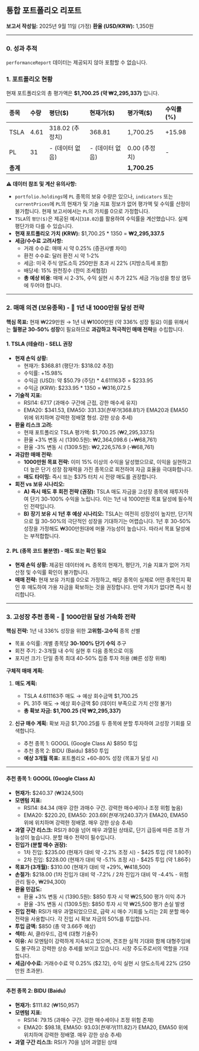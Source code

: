 ## 통합 포트폴리오 리포트

**보고서 작성일:** 2025년 9월 11일 (가정)
**환율 (USD/KRW):** 1,350원

---

### 0. 성과 추적

`performanceReport` 데이터는 제공되지 않아 포함할 수 없습니다.

### 1. 포트폴리오 현황

현재 포트폴리오의 총 평가액은 **$1,700.25 (약 ₩2,295,337)** 입니다.

| 종목 | 수량 | 평단($) | 현재가($) | 평가액($) | 수익률(%) |
| :--- | :--- | :--- | :--- | :--- | :--- |
| TSLA | 4.61 | 318.02 (추정치) | 368.81 | 1,700.25 | +15.98 |
| PL | 31 | - (데이터 없음) | - (데이터 없음) | 0.00 (추정치) | - |
| **총계** | | | | **1,700.25** | |

**⚠️ 데이터 참조 및 계산 유의사항:**
*   `portfolio.holdings`에 `PL` 종목의 보유 수량은 있으나, `indicators` 또는 `currentPrices`에 `PL`의 현재가 및 기술 지표 정보가 없어 평가액 및 수익률 산정이 불가합니다. 현재 보고서에서는 `PL`의 가치를 0으로 가정합니다.
*   `TSLA`의 `평단($)`은 제공된 예시(`318.02`)를 활용하여 수익률을 계산했습니다. 실제 평단가와 다를 수 있습니다.
*   **현재 포트폴리오 가치 (KRW):** $1,700.25 * 1350 = **₩2,295,337.5**
*   **세금/수수료 고려사항:**
    *   거래 수수료: 매매 시 약 0.25% (증권사별 차이)
    *   환전 수수료: 달러 환전 시 약 1-2%
    *   세금: 미국 주식 양도소득 250만원 초과 시 22% (지방소득세 포함)
    *   배당세: 15% 원천징수 (한미 조세협정)
    *   **총 예상 비용**: 매매 시 2-3%, 수익 실현 시 추가 22% 세금 가능성을 항상 염두에 두어야 합니다.

---

### 2. 매매 의견 (보유종목) - 🎯 1년 내 1000만원 달성 전략

**핵심 목표:** 현재 ₩229만원 → 1년 내 ₩1000만원 (약 336% 성장 필요)
이를 위해서는 **월평균 30-50% 성장**이 필요하므로 **과감하고 적극적인 매매 전략**을 수립합니다.

#### 1. TSLA (테슬라) - SELL 권장

*   **현재 손익 상황:**
    *   현재가: $368.81 (평단가: $318.02 추정)
    *   수익률: +15.98%
    *   수익금 (USD): 약 $50.79 (주당) * 4.611163주 = $233.95
    *   수익금 (KRW): $233.95 * 1350 = ₩316,072.5
*   **기술적 지표:**
    *   RSI14: 67.17 (과매수 구간에 근접, 강한 매수세 유지)
    *   EMA20: $341.53, EMA50: $331.33 (현재가($368.81)가 EMA20과 EMA50 위에 위치하며 강력한 정배열 형성. 강한 상승 추세)
*   **환율 리스크 고려:**
    *   현재 포트폴리오 TSLA 평가액: $1,700.25 (₩2,295,337.5)
    *   환율 +3% 변동 시 (1390.5원): ₩2,364,098.6 (+₩68,761)
    *   환율 -3% 변동 시 (1309.5원): ₩2,226,576.9 (-₩68,761)
*   **과감한 매매 전략:**
    *   **1000만원 목표 전략:** 이미 15% 이상의 수익을 달성했으므로, 이익을 실현하고 더 높은 단기 성장 잠재력을 가진 종목으로 회전하여 자금 효율을 극대화합니다.
    *   **매도 타이밍:** 즉시 또는 $375 터치 시 전량 매도를 권장합니다.
*   **회전 vs 보유 시나리오:**
    *   **A) 즉시 매도 후 회전 전략 (권장):** TSLA 매도 자금을 고성장 종목에 재투자하여 단기 30-100% 수익을 노립니다. 이는 1년 내 1000만원 목표 달성에 필수적인 전략입니다.
    *   **B) 장기 보유 시 1년 후 예상 시나리오:** TSLA는 여전히 성장성이 높지만, 단기적으로 월 30-50%의 극단적인 성장을 기대하기는 어렵습니다. 1년 후 30-50% 성장을 가정해도 ₩300만원대에 머물 가능성이 높습니다. 따라서 목표 달성에는 부적합합니다.

#### 2. PL (종목 코드 불분명) - 매도 또는 확인 필요

*   **현재 손익 상황:** 제공된 데이터에 `PL` 종목의 현재가, 평단가, 기술 지표가 없어 가치 산정 및 수익률 확인이 불가합니다.
*   **매매 전략:** 현재 보유 가치를 0으로 가정하고, 해당 종목이 실제로 어떤 종목인지 확인 후 매도하여 가용 자금을 확보하는 것을 권장합니다. 만약 가치가 없다면 즉시 정리합니다.

---

### 3. 고성장 추천 종목 - 🚀 1000만원 달성 가속화 전략

**핵심 전략:** 1년 내 336% 성장을 위한 **고위험-고수익** 종목 선별
*   목표 수익률: 개별 종목당 **30-100% 단기 수익** 추구
*   회전 주기: 2-3개월 내 수익 실현 후 다음 종목으로 이동
*   포지션 크기: 단일 종목 최대 40-50% 집중 투자 허용 (빠른 성장 위해)

**구체적 매매 계획:**

1.  **매도 계획:**
    *   TSLA 4.611163주 매도 → 예상 회수금액 $1,700.25
    *   PL 31주 매도 → 예상 회수금액 $0 (데이터 부족으로 가치 산정 불가)
    *   **총 확보 자금: $1,700.25 (약 ₩2,295,337)**

2.  **신규 매수 계획:** 확보 자금 $1,700.25를 두 종목에 분할 투자하여 고성장 기회를 모색합니다.
    *   추천 종목 1: GOOGL (Google Class A) $850 투입
    *   추천 종목 2: BIDU (Baidu) $850 투입
    *   **예상 3개월 목표:** 포트폴리오 +60-80% 성장 (목표가 달성 시)

---

#### 추천 종목 1: GOOGL (Google Class A)

*   **현재가:** $240.37 (₩324,500)
*   **모멘텀 지표:**
    *   RSI14: 84.34 (매우 강한 과매수 구간. 강력한 매수세이나 조정 위험 높음)
    *   EMA20: $220.20, EMA50: $203.69 (현재가($240.37)가 EMA20, EMA50 위에 위치하며 강력한 정배열. 매우 강한 상승 추세)
*   **과열 구간 리스크:** RSI가 80을 넘어 매우 과열된 상태로, 단기 급등에 따른 조정 가능성이 높습니다. 분할 매수 전략이 필수입니다.
*   **진입가 (분할 매수 권장):**
    *   1차 진입: $235.00 (현재가 대비 약 -2.2% 조정 시) - $425 투입 (약 1.80주)
    *   2차 진입: $228.00 (현재가 대비 약 -5.1% 조정 시) - $425 투입 (약 1.86주)
*   **목표가 (3개월):** $310.00 (현재가 대비 약 +29%, ₩418,500)
*   **손절가:** $218.00 (1차 진입가 대비 약 -7.2% / 2차 진입가 대비 약 -4.4% - 위험 관리 필수, ₩294,300)
*   **환율 민감도:**
    *   환율 +3% 변동 시 (1390.5원): $850 투자 시 약 ₩25,500 평가 이익 추가
    *   환율 -3% 변동 시 (1309.5원): $850 투자 시 약 ₩25,500 평가 손실 발생
*   **진입 전략:** RSI가 매우 과열되었으므로, 급락 시 매수 기회를 노리는 2회 분할 매수 전략을 사용합니다. 각 진입 시 확보 자금의 50%를 투입합니다.
*   **투입 금액:** $850 (총 약 3.66주 예상)
*   **섹터:** AI, 클라우드, 검색 (대형 기술주)
*   **이유:** AI 모멘텀이 강력하게 지속되고 있으며, 견조한 실적 기대와 함께 대형주임에도 불구하고 강력한 상승 추세를 보이고 있습니다. 시장 주도주로서의 역할을 기대합니다.
*   **세금/수수료:** 거래수수료 약 0.25% ($2.12), 수익 실현 시 양도소득세 22% (250만원 초과분).

---

#### 추천 종목 2: BIDU (Baidu)

*   **현재가:** $111.82 (₩150,957)
*   **모멘텀 지표:**
    *   RSI14: 79.15 (과매수 구간. 강한 매수세이나 조정 위험 존재)
    *   EMA20: $98.18, EMA50: $93.03 (현재가($111.82)가 EMA20, EMA50 위에 위치하며 강력한 정배열. 매우 강한 상승 추세)
*   **과열 구간 리스크:** RSI가 70을 넘어 과열된 상태